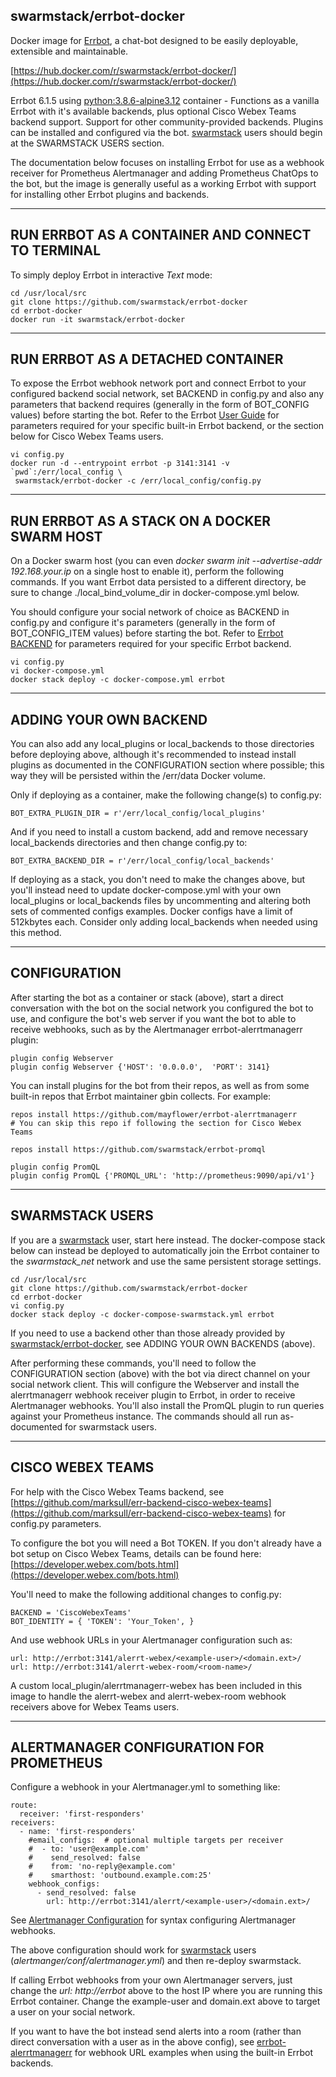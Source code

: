 ## swarmstack/errbot-docker

Docker image for [Errbot](http://errbot.io), a chat-bot designed to be easily deployable, extensible and maintainable.

[https://hub.docker.com/r/swarmstack/errbot-docker/](https://hub.docker.com/r/swarmstack/errbot-docker/)

Errbot 6.1.5 using [python:3.8.6-alpine3.12](https://hub.docker.com/_/python) container - Functions as a vanilla Errbot with it's available backends, plus optional Cisco Webex Teams backend support. Support for other community-provided backends.  Plugins can be installed and configured via the bot. [swarmstack](https://github.com/swarmstack/swarmstack) users should begin at the SWARMSTACK USERS section.

The documentation below focuses on installing Errbot for use as a webhook receiver for Prometheus Alertmanager and adding Prometheus ChatOps to the bot, but the image is generally useful as a working Errbot with support for installing other Errbot plugins and backends.

---

## RUN ERRBOT AS A CONTAINER AND CONNECT TO TERMINAL

To simply deploy Errbot in interactive _Text_ mode:

```
cd /usr/local/src
git clone https://github.com/swarmstack/errbot-docker
cd errbot-docker
docker run -it swarmstack/errbot-docker
```

---

## RUN ERRBOT AS A DETACHED CONTAINER

To expose the Errbot webhook network port and connect Errbot to your configured backend social network, set BACKEND in config.py and also any parameters that backend requires (generally in the form of BOT_CONFIG values) before starting the bot. Refer to the Errbot [User Guide](http://errbot.io/en/latest/user_guide/setup.html#id1) for parameters required for your specific built-in Errbot backend, or the section below for Cisco Webex Teams users.

```
vi config.py
docker run -d --entrypoint errbot -p 3141:3141 -v `pwd`:/err/local_config \
 swarmstack/errbot-docker -c /err/local_config/config.py
```

---

## RUN ERRBOT AS A STACK ON A DOCKER SWARM HOST

On a Docker swarm host (you can even _docker swarm init --advertise-addr 192.168.your.ip_ on a single host to enable it), perform the following commands. If you want Errbot data persisted to a different directory, be sure to change ./local_bind_volume_dir in docker-compose.yml below.

You should configure your social network of choice as BACKEND in config.py and configure it's parameters (generally in the form of BOT_CONFIG_ITEM values) before starting the bot. Refer to [Errbot BACKEND](http://errbot.io/en/latest/user_guide/setup.html#id1) for parameters required for your specific Errbot backend.

```
vi config.py
vi docker-compose.yml
docker stack deploy -c docker-compose.yml errbot
```

---

## ADDING YOUR OWN BACKEND

You can also add any local_plugins or local_backends to those directories before deploying above, although it's recommended to instead install plugins as documented in the CONFIGURATION section where possible; this way they will be persisted within the /err/data Docker volume.

Only if deploying as a container, make the following change(s) to config.py:

    BOT_EXTRA_PLUGIN_DIR = r'/err/local_config/local_plugins'

And if you need to install a custom backend, add and remove necessary local_backends directories and then change config.py to:

    BOT_EXTRA_BACKEND_DIR = r'/err/local_config/local_backends' 

If deploying as a stack, you don't need to make the changes above, but you'll instead need to update docker-compose.yml with your own local_plugins or local_backends files by uncommenting and altering both sets of commented configs examples. Docker configs have a limit of 512kbytes each. Consider only adding local_backends when needed using this method.

--- 
## CONFIGURATION

After starting the bot as a container or stack (above), start a direct conversation with the bot on the social network you configured the bot to use, and configure the bot's web server if you want the bot to able to receive webhooks, such as by the Alertmanager errbot-alerrtmanagerr plugin:

    plugin config Webserver
    plugin config Webserver {'HOST': '0.0.0.0',  'PORT': 3141}

You can install plugins for the bot from their repos, as well as from some built-in repos that Errbot maintainer gbin collects. For example:

    repos install https://github.com/mayflower/errbot-alerrtmanagerr
    # You can skip this repo if following the section for Cisco Webex Teams

    repos install https://github.com/swarmstack/errbot-promql

    plugin config PromQL
    plugin config PromQL {'PROMQL_URL': 'http://prometheus:9090/api/v1'}

---

## SWARMSTACK USERS

If you are a [swarmstack](https://github.com/swarmstack/swarmstack) user, start here instead. The docker-compose stack below can instead be deployed to automatically join the Errbot container to the _swarmstack_net_ network and use the same persistent storage settings.

```
cd /usr/local/src
git clone https://github.com/swarmstack/errbot-docker
cd errbot-docker
vi config.py 
docker stack deploy -c docker-compose-swarmstack.yml errbot
```

If you need to use a backend other than those already provided by [swarmstack/errbot-docker](https://github.com/swarmstack/errbot-docker), see ADDING YOUR OWN BACKENDS (above).

After performing these commands, you'll need to follow the CONFIGURATION section (above) with the bot via direct channel on your social network client. This will configure the Webserver and install the alerrtmanagerr webhook receiver plugin to Errbot, in order to receive Alertmanager webhooks. You'll also install the PromQL plugin to run queries against your Prometheus instance. The commands should all run as-documented for swarmstack users.

---

## CISCO WEBEX TEAMS

For help with the Cisco Webex Teams backend, see [https://github.com/marksull/err-backend-cisco-webex-teams](https://github.com/marksull/err-backend-cisco-webex-teams) for config.py parameters.

To configure the bot you will need a Bot TOKEN. If you don't already have a bot setup on Cisco Webex Teams, details can be found here: [https://developer.webex.com/bots.html](https://developer.webex.com/bots.html)

You'll need to make the following additional changes to config.py:

    BACKEND = 'CiscoWebexTeams'
    BOT_IDENTITY = { 'TOKEN': 'Your_Token', }

And use webhook URLs in your Alertmanager configuration such as:

```
url: http://errbot:3141/alerrt-webex/<example-user>/<domain.ext>/
url: http://errbot:3141/alerrt-webex-room/<room-name>/
```

A custom local_plugin/alerrtmanagerr-webex has been included in this image to handle the alerrt-webex and alerrt-webex-room webhook receivers above for Webex Teams users.

---
## ALERTMANAGER CONFIGURATION FOR PROMETHEUS

Configure a webhook in your Alertmanager.yml to something like:

```
route:
  receiver: 'first-responders'
receivers:
  - name: 'first-responders'
    #email_configs:  # optional multiple targets per receiver
    #  - to: 'user@example.com'
    #    send_resolved: false
    #    from: 'no-reply@example.com'
    #    smarthost: 'outbound.example.com:25'
    webhook_configs:
      - send_resolved: false
        url: http://errbot:3141/alerrt/<example-user>/<domain.ext>/
```
See [Alertmanager Configuration](https://prometheus.io/docs/alerting/configuration/) for syntax configuring Alertmanager webhooks.

The above configuration should work for [swarmstack](https://github.com/swarmstack/swarmstack) users  (_alertmanger/conf/alertmanager.yml_) and then re-deploy swarmstack.

If calling Errbot webhooks from your own Alertmanager servers, just change the _url: http://errbot_ above to the host IP where you are running this Errbot container. Change the example-user and domain.ext above to target a user on your social network.

If you want to have the bot instead send alerts into a room (rather than direct conversation with a user as in the above config), see [errbot-alerrtmanagerr](https://github.com/mayflower/errbot-alerrtmanagerr) for webhook URL examples when using the built-in Errbot backends.

